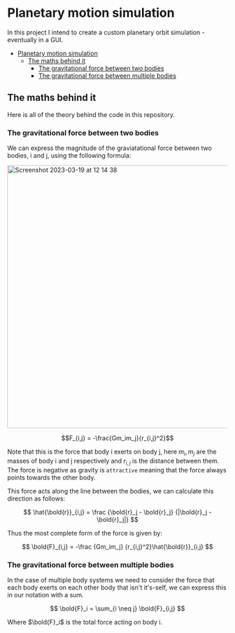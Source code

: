 # Planetary motion simulation

In this project I intend to create a custom planetary orbit simulation - eventually in a GUI.

- [Planetary motion simulation](#planetary-motion-simulation)
  - [The maths behind it](#the-maths-behind-it)
    - [The gravitational force between two bodies](#the-gravitational-force-between-two-bodies)
    - [The gravitational force between multiple bodies](#the-gravitational-force-between-multiple-bodies)


## The maths behind it

Here is all of the theory behind the code in this repository.

### The gravitational force between two bodies

We can express the magnitude of the graviatational force between two bodies, i and j, using the following formula:

<img width="600" alt="Screenshot 2023-03-19 at 12 14 38" src="https://user-images.githubusercontent.com/90726430/226174607-2f524f2b-6dae-4bc4-bc34-0e75dcc5f777.png" style="display: block; margin: 0 auto">

$$F_{i,j} = -\frac{Gm_im_j}{r_{i,j}^2}$$

Note that this is the force that body i exerts on body j, here $m_i,m_j$ are the masses of body i and j respectively and $r_{i,j}$ is the distance between them. The force is negative as gravity is `attractive` meaning that the force always points towards the other body. 

This force acts along the line between the bodies, we can calculate this direction as follows:

$$
\hat{\bold{r}}_{i,j} =
    \frac
        {\bold{r}_j - \bold{r}_j}
        {|\bold{r}_j - \bold{r}_j|}
$$

Thus the most complete form of the force is given by:

$$
\bold{F}_{i,j} = 
    -\frac
        {Gm_im_j}
        {r_{i,j}^2}\hat{\bold{r}}_{i,j}
$$

### The gravitational force between multiple bodies

In the case of multiple body systems we need to consider the force that each body exerts on each other body that isn't it's-self, we can express this in our notation with a sum.

$$
\bold{F}_i =
    \sum_{i \neq j}
        \bold{F}_{i,j}
$$

Where $\bold{F}_i$ is the total force acting on body i.